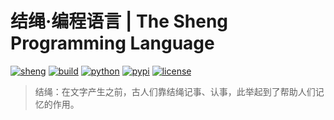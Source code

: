 # 结绳·编程语言 | The Sheng Programming Language

[![sheng](https://img.shields.io/badge/-%E7%BB%93%E7%BB%B3%20%7C%20Sheng-f03752?style=flat-square)](https://github.com/sheng-lang/sheng/)
[![build](https://img.shields.io/github/workflow/status/sheng-lang/sheng/Upload%20Python%20Package?style=flat-square&logo=githubactions&logoColor=white)](https://github.com/sheng-lang/sheng/actions/workflows/python-publish.yml)
[![python](https://img.shields.io/pypi/pyversions/sheng?style=flat-square&logo=python&logoColor=white)](https://www.python.org/)
[![pypi](https://img.shields.io/pypi/v/sheng?style=flat-square&logo=pypi&logoColor=white)](https://pypi.org/project/sheng/)
[![license](https://img.shields.io/pypi/l/sheng?style=flat-square&logo=github&logoColor=white)](./LICENSE)

> 结绳：在文字产生之前，古人们靠结绳记事、认事，此举起到了帮助人们记忆的作用。
